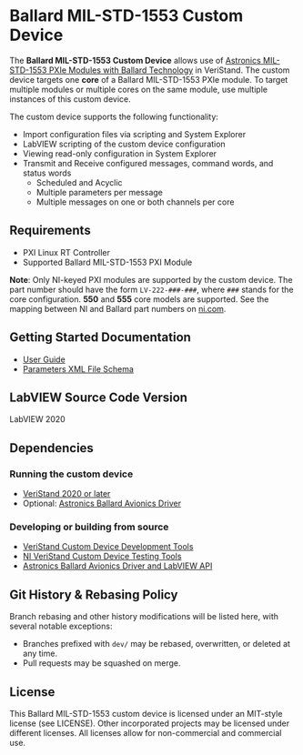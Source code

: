 # Ballard MIL-STD-1553 Custom Device

The **Ballard MIL-STD-1553 Custom Device** allows use of [Astronics MIL-STD-1553 PXIe Modules with Ballard Technology](https://www.ni.com/en-us/shop/hardware/products/pxi-mil-std-1553-interface-module.html) in VeriStand. The custom device targets one **core** of a Ballard MIL-STD-1553 PXIe module. To target multiple modules or multiple cores on the same module, use multiple instances of this custom device.

The custom device supports the following functionality:
- Import configuration files via scripting and System Explorer
- LabVIEW scripting of the custom device configuration
- Viewing read-only configuration in System Explorer
- Transmit and Receive configured messages, command words, and status words
   - Scheduled and Acyclic
   - Multiple parameters per message
   - Multiple messages on one or both channels per core

## Requirements

- PXI Linux RT Controller
- Supported Ballard MIL-STD-1553 PXI Module

**Note**: Only NI-keyed PXI modules are supported by the custom device. The part number should have the form `LV-222-###-###`, where `###` stands for the core configuration. **550** and **555** core models are supported. See the mapping between NI and Ballard part numbers on [ni.com](https://www.ni.com/en-us/support/documentation/supplemental/17/astronics-ballard-and-national-instruments-part-number-mapping.html).

## Getting Started Documentation

- [User Guide](Docs/User%20Guide/User%20Guide.md)
- [Parameters XML File Schema](Docs/Parameters%20XML%20File/Parameters%20XML%20File.md)

## LabVIEW Source Code Version

LabVIEW 2020

## Dependencies

### Running the custom device

- [VeriStand 2020 or later](https://www.ni.com/ro-ro/support/downloads/software-products/download.veristand.html#382072)
- Optional: [Astronics Ballard Avionics Driver](https://www.ni.com/en-us/support/downloads/drivers/download.astronics-ballard-avionics-driver.html#370805)

### Developing or building from source

- [VeriStand Custom Device Development Tools](https://github.com/ni/niveristand-custom-device-development-tools)
- [NI VeriStand Custom Device Testing Tools](https://github.com/ni/niveristand-custom-device-testing-tools)
- [Astronics Ballard Avionics Driver and LabVIEW API](https://www.ni.com/en-us/support/downloads/drivers/download.astronics-ballard-avionics-driver.html#370805)

## Git History & Rebasing Policy

Branch rebasing and other history modifications will be listed here, with several notable exceptions:
- Branches prefixed with `dev/` may be rebased, overwritten, or deleted at any time.
- Pull requests may be squashed on merge.

## License

This Ballard MIL-STD-1553 custom device is licensed under an MIT-style license (see LICENSE). Other incorporated projects may be licensed under different licenses. All licenses allow for non-commercial and commercial use.
